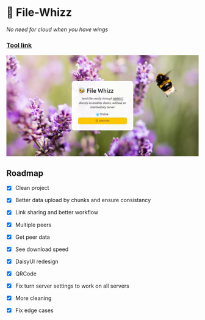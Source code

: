 # 🐝 File-Whizz
*No need for cloud when you have wings*

### [Tool link](https://file.klemek.fr/)

![](./preview.jpg)

## Roadmap

* [x] Clean project
* [x] Better data upload by chunks and ensure consistancy
* [x] Link sharing and better workflow
* [x] Multiple peers
* [x] Get peer data
* [x] See download speed
* [x] DaisyUI redesign
* [x] QRCode
* [x] Fix turn server settings to work on all servers
* [x] More cleaning
* [x] Fix edge cases

